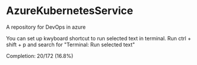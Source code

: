 # AzureKubernetesService
A repository for DevOps in azure

You can set up kwyboard shortcut to run selected text in terminal. Run ctrl + shift + p and search for
"Terminal: Run selected text"

Completion: 20/172 (16.8%)